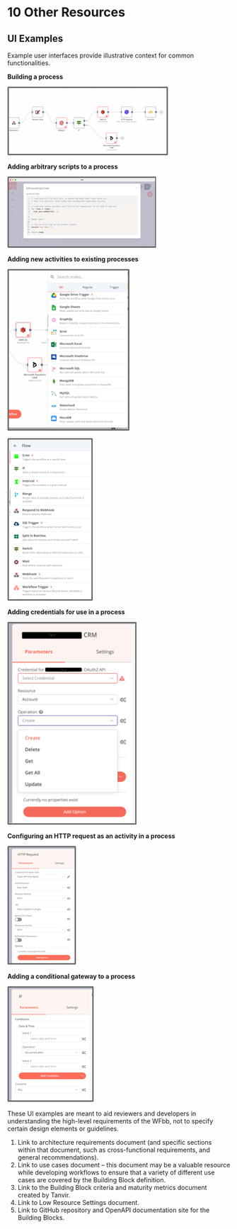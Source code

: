 # 10 Other Resources

## UI Examples

Example user interfaces provide illustrative context for common functionalities.

**Building a process**

![alt\_text](../diagrams/image8.png)

**Adding arbitrary scripts to a process**

![alt\_text](../diagrams/image9.png)

**Adding new activities to existing processes**

![alt\_text](../diagrams/image10.png)

![alt\_text](../diagrams/image11.png)

**Adding credentials for use in a process**

![alt\_text](../diagrams/image12.png)

**Configuring an HTTP request as an activity in a process**

![alt\_text](../diagrams/image13.png)

**Adding a conditional gateway to a process**

![alt\_text](../diagrams/image14.png)

These UI examples are meant to aid reviewers and developers in understanding the high-level requirements of the WFbb, not to specify certain design elements or guidelines.

1. Link to architecture requirements document (and specific sections within that document, such as cross-functional requirements, and general recommendations).
2. Link to use cases document – this document may be a valuable resource while developing workflows to ensure that a variety of different use cases are covered by the Building Block definition.
3. Link to the Building Block criteria and maturity metrics document created by Tanvir.
4. Link to Low Resource Settings document.
5. Link to GitHub repository and OpenAPI documentation site for the Building Blocks.
